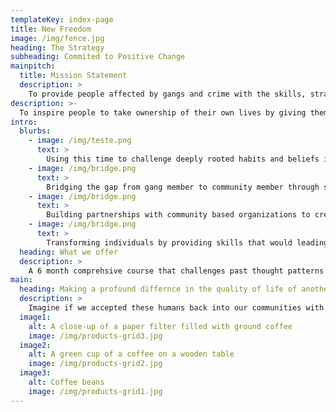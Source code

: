 ```yaml
---
templateKey: index-page
title: New Freedom
image: /img/fence.jpg
heading: The Strategy
subheading: Commited to Positive Change
mainpitch:
  title: Mission Statement
  description: >
    To provide people affected by gangs and crime with the skills, strategies, support, and resources to continue on the path of redemption, healing, and positive change
description: >-
  To inspire people to take ownership of their own lives by giving them the space and opportunity to learn a new way to live. This is accomplished through volunteering our time and energy in supporting others who are committed to positive change and seeking a better life. The members of New Freedom bring passion, commitment, honesty, and a desire to build the relationship between the people of the community and the people at Twin Rivers for a safer community
intro:
  blurbs:
    - image: /img/teste.png
      text: >
        Using this time to challenge deeply rooted habits and beliefs in order to begin a new freedom
    - image: /img/bridge.png
      text: >
        Bridging the gap from gang member to community member through stategic introspection
    - image: /img/bridge.png
      text: >
        Building partnerships with community based organizations to create paths for individuals to succeed
    - image: /img/bridge.png
      text: >
        Transforming individuals by providing skills that would leading to meaningful lives
  heading: What we offer
  description: >
    A 6 month comprehsive course that challenges past thought patterns and beliefs
main:
  heading: Making a profound differnce in the quality of life of another human being
  description: >
    Imagine if we accepted these humans back into our communities with open arms
  image1:
    alt: A close-up of a paper filter filled with ground coffee
    image: /img/products-grid3.jpg
  image2:
    alt: A green cup of a coffee on a wooden table
    image: /img/products-grid2.jpg
  image3:
    alt: Coffee beans
    image: /img/products-grid1.jpg
---
```

